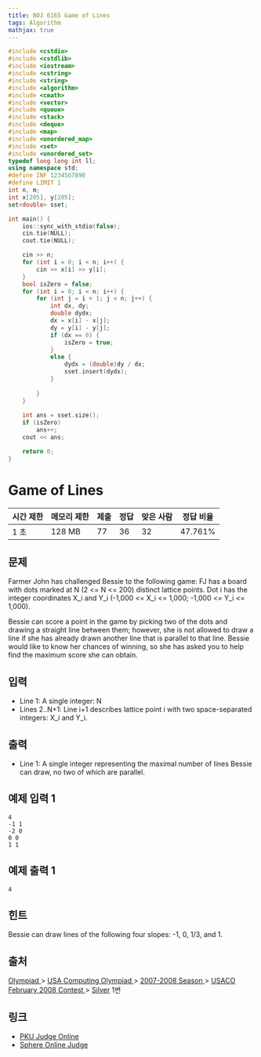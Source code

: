 ```yaml
---
title: BOJ 6165 Game of Lines
tags: Algorithm
mathjax: true
---
```



```c++
#include <cstdio>
#include <cstdlib>
#include <iostream>
#include <cstring>
#include <string>
#include <algorithm>
#include <cmath>
#include <vector>
#include <queue>
#include <stack>
#include <deque>
#include <map>
#include <unordered_map>
#include <set>
#include <unordered_set>
typedef long long int ll;
using namespace std;
#define INF 1234567890
#define LIMIT 1
int n, m;
int x[205], y[205];
set<double> sset;

int main() {
	ios::sync_with_stdio(false);
	cin.tie(NULL);
	cout.tie(NULL);

	cin >> n;
	for (int i = 0; i < n; i++) {
		cin >> x[i] >> y[i];
	}
	bool isZero = false;
	for (int i = 0; i < n; i++) {
		for (int j = i + 1; j < n; j++) {
			int dx, dy;
			double dydx;
			dx = x[i] - x[j];
			dy = y[i] - y[j];
			if (dx == 0) {
				isZero = true;
			}
			else {
				dydx = (double)dy / dx;
				sset.insert(dydx);
			}
			
		}
	}
	
	int ans = sset.size();
	if (isZero)
		ans++;
	cout << ans;

	return 0;
}


```



# Game of Lines

| 시간 제한 | 메모리 제한 | 제출 | 정답 | 맞은 사람 | 정답 비율 |
| --------- | ----------- | ---- | ---- | --------- | --------- |
| 1 초      | 128 MB      | 77   | 36   | 32        | 47.761%   |

## 문제

Farmer John has challenged Bessie to the following game: FJ has a board with dots marked at N (2 <= N <= 200) distinct lattice points. Dot i has the integer coordinates X_i and Y_i (-1,000 <= X_i <= 1,000; -1,000 <= Y_i <= 1,000).

Bessie can score a point in the game by picking two of the dots and drawing a straight line between them; however, she is not allowed to draw a line if she has already drawn another line that is parallel to that line. Bessie would like to know her chances of winning, so she has asked you to help find the maximum score she can obtain.

## 입력

- Line 1: A single integer: N
- Lines 2..N+1: Line i+1 describes lattice point i with two space-separated integers: X_i and Y_i.

 

## 출력

- Line 1: A single integer representing the maximal number of lines Bessie can draw, no two of which are parallel.

 



## 예제 입력 1

```
4
-1 1
-2 0
0 0
1 1
```

## 예제 출력 1

```
4
```

## 힌트

Bessie can draw lines of the following four slopes: -1, 0, 1/3, and 1.

 

## 출처

[Olympiad ](https://www.acmicpc.net/category/2)> [USA Computing Olympiad ](https://www.acmicpc.net/category/106)> [2007-2008 Season ](https://www.acmicpc.net/category/146)> [USACO February 2008 Contest ](https://www.acmicpc.net/category/152)> [Silver](https://www.acmicpc.net/category/detail/685) 1번

## 링크

- [PKU Judge Online](http://poj.org/problem?id=3668)
- [Sphere Online Judge](http://www.spoj.com/problems/LINES/)